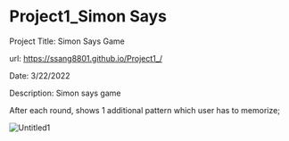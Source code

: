 # Project1_Simon Says

Project Title: Simon Says Game

url: https://ssang8801.github.io/Project1_/

Date: 3/22/2022

Description: Simon says game

After each round, shows 1 additional pattern which user has to memorize;


![Untitled1](https://user-images.githubusercontent.com/26184262/159715255-10c33238-d996-41c7-ad62-9ee9ee104301.png)
